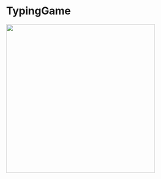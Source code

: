# TypingGame

<img src = "https://user-images.githubusercontent.com/114378472/221582883-23b51586-0e4d-4a62-89f0-8b7bd8e880bb.png" width = 400px>
